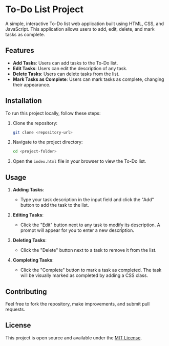 
# To-Do List Project

A simple, interactive To-Do list web application built using HTML, CSS, and JavaScript. This application allows users to add, edit, delete, and mark tasks as complete.

## Features

- **Add Tasks**: Users can add tasks to the To-Do list.
- **Edit Tasks**: Users can edit the description of any task.
- **Delete Tasks**: Users can delete tasks from the list.
- **Mark Tasks as Complete**: Users can mark tasks as complete, changing their appearance.

## Installation

To run this project locally, follow these steps:

1. Clone the repository:
   ```bash
   git clone <repository-url>
   ```
   
2. Navigate to the project directory:
   ```bash
   cd <project-folder>
   ```

3. Open the `index.html` file in your browser to view the To-Do list.

## Usage

1. **Adding Tasks**: 
   - Type your task description in the input field and click the "Add" button to add the task to the list.
   
2. **Editing Tasks**: 
   - Click the "Edit" button next to any task to modify its description. A prompt will appear for you to enter a new description.
   
3. **Deleting Tasks**: 
   - Click the "Delete" button next to a task to remove it from the list.

4. **Completing Tasks**: 
   - Click the "Complete" button to mark a task as completed. The task will be visually marked as completed by adding a CSS class.


## Contributing

Feel free to fork the repository, make improvements, and submit pull requests.

## License

This project is open source and available under the [MIT License](LICENSE).
